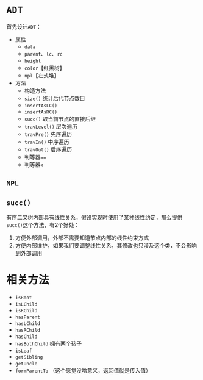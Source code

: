 
# `ADT`
首先设计`ADT`：
- 属性
  - `data`
  - `parent`、`lc`、`rc`
  - `height`
  - `color`【红黑树】
  - `npl`【左式堆】
- 方法
  - 构造方法
  - `size()` 统计后代节点数目
  - `insertAsLC()`
  - `insertAsRC()`
  - `succ()` 取当前节点的直接后继
  - `travLevel()` 层次遍历
  - `travPre()` 先序遍历
  - `travIn()` 中序遍历
  - `travOut()` 后序遍历
  - 判等器`==`
  - 判等器`<`

## `NPL`

## `succ()`
有序二叉树内部具有线性关系，假设实现时使用了某种线性约定，那么提供`succ()`这个方法，有2个好处：
1. 方便外部调用，外部不需要知道节点内部的线性约束方式
2. 方便内部维护，如果我们要调整线性关系，其修改也只涉及这个类，不会影响到外部调用

# 相关方法
- `isRoot`
- `isLChild`
- `isRChild`
- `hasParent`
- `hasLChild`
- `hasRChild`
- `hasChild`
- `hasBothChild` 拥有两个孩子
- `isLeaf`
- `getSibling`
- `getUncle`
- `formParentTo` （这个感觉没啥意义，返回值就是传入值）